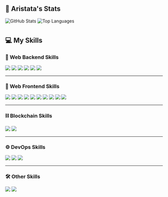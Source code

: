 <div>

#

## 🎯 Aristata's Stats

![GitHub Stats](https://github-readme-stats.vercel.app/api?username=aristata&show_icons=true&theme=dracula&count_private=true)
![Top Languages](https://github-readme-stats.vercel.app/api/top-langs/?username=aristata&layout=compact&theme=dracula)

#

## 💻 My Skills

### 🔧 Web Backend Skills

<img src="https://img.shields.io/badge/Java-35BF5C?style=for-the-badge&logo=java&logoColor=white">
<img src="https://img.shields.io/badge/Spring Boot-6DB33F?style=for-the-badge&logo=springboot&logoColor=white">
<img src="https://img.shields.io/badge/MySQL-4479A1?style=for-the-badge&logo=mysql&logoColor=white">
<img src="https://img.shields.io/badge/PostgreSQL-4169E1?style=for-the-badge&logo=postgresql&logoColor=white">
<img src="https://img.shields.io/badge/MongoDB-47A248?style=for-the-badge&logo=mongodb&logoColor=white">
<img src="https://img.shields.io/badge/Kotlin-7F52FF?style=for-the-badge&logo=kotlin&logoColor=white">

---

### 🎨 Web Frontend Skills

<img src="https://img.shields.io/badge/JavaScript-F7DF1E?style=for-the-badge&logo=javascript&logoColor=black">
<img src="https://img.shields.io/badge/TypeScript-3178C6?style=for-the-badge&logo=typescript&logoColor=white">
<img src="https://img.shields.io/badge/Vue.js-4FC08D?style=for-the-badge&logo=vuedotjs&logoColor=white">
<img src="https://img.shields.io/badge/React-61DAFB?style=for-the-badge&logo=react&logoColor=black">
<img src="https://img.shields.io/badge/React Query-FF4154?style=for-the-badge&logo=react&logoColor=white">
<img src="https://img.shields.io/badge/React Table-FF4154?style=for-the-badge&logo=react&logoColor=white">
<img src="https://img.shields.io/badge/React Hook Form-EC5990?style=for-the-badge&logo=react&logoColor=white">
<img src="https://img.shields.io/badge/Next.js-000000?style=for-the-badge&logo=nextdotjs&logoColor=white">
<img src="https://img.shields.io/badge/Prisma-2D3748?style=for-the-badge&logo=prisma&logoColor=white">
<img src="https://img.shields.io/badge/Tailwind CSS-06B6D4?style=for-the-badge&logo=tailwindcss&logoColor=white">

---

### ⛓ Blockchain Skills

<img src="https://img.shields.io/badge/Solidity-363636?style=for-the-badge&logo=solidity&logoColor=white">
<img src="https://img.shields.io/badge/Web3.js-F16822?style=for-the-badge&logo=web3dotjs&logoColor=white">

---

### ⚙ DevOps Skills

<img src="https://img.shields.io/badge/Amazon AWS-232F3E?style=for-the-badge&logo=amazonaws&logoColor=white">
<img src="https://img.shields.io/badge/Cloudflare-F38020?style=for-the-badge&logo=cloudflare&logoColor=white">
<img src="https://img.shields.io/badge/Jenkins-D24939?style=for-the-badge&logo=jenkins&logoColor=white">

---

### 🛠 Other Skills

<img src="https://img.shields.io/badge/Notion-000000?style=for-the-badge&logo=notion&logoColor=white">
<img src="https://img.shields.io/badge/Miro-050038?style=for-the-badge&logo=miro&logoColor=white">

</div>
